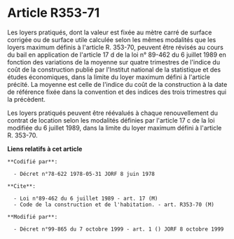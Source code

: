 # Article R353-71

Les loyers pratiqués, dont la valeur est fixée au mètre carré de surface corrigée ou de surface utile calculée selon les
mêmes modalités que les loyers maximum définis à l'article R. 353-70, peuvent être révisés au cours du bail en application de
l'article 17 d de la loi n° 89-462 du 6 juillet 1989 en fonction des variations de la moyenne sur quatre trimestres de
l'indice du coût de la construction publié par l'Institut national de la statistique et des études économiques, dans la
limite du loyer maximum défini à l'article précité. La moyenne est celle de l'indice du coût de la construction à la date de
référence fixée dans la convention et des indices des trois trimestres qui la précèdent.

Les loyers pratiqués peuvent être réévalués à chaque renouvellement du contrat de location selon les modalités définies par
l'article 17 c de la loi modifiée du 6 juillet 1989, dans la limite du loyer maximum défini à l'article R. 353-70.

**Liens relatifs à cet article**

	**Codifié par**:

	  - Décret n°78-622 1978-05-31 JORF 8 juin 1978

	**Cite**:

	  - Loi n°89-462 du 6 juillet 1989 - art. 17 (M)
	  - Code de la construction et de l'habitation. - art. R353-70 (M)

	**Modifié par**:

	  - Décret n°99-865 du 7 octobre 1999 - art. 1 () JORF 8 octobre 1999
